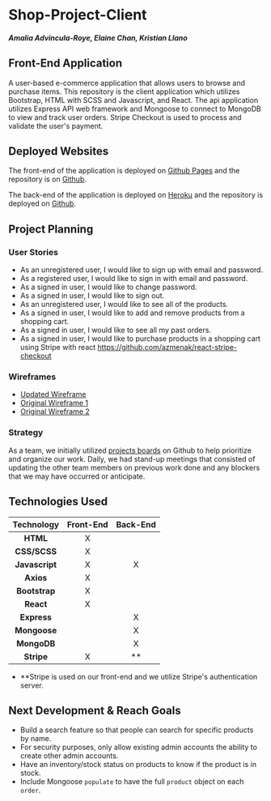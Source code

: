 # Shop-Project-Client
##### Amalia Advincula-Roye, Elaine Chan, Kristian Llano

## Front-End Application
A user-based e-commerce application that allows users to browse and purchase
items. This repository is the client application which utilizes Bootstrap, HTML
with SCSS and Javascript, and React. The api application utilizes Express API
web framework and Mongoose to connect to MongoDB to view and track user orders.
Stripe Checkout is used to process and validate the user's payment.

## Deployed Websites
The front-end of the application is deployed on [Github Pages](https://smolpotats.github.io/shop-client/#/)
and the repository is on [Github](https://github.com/smolpotats/shop-client).

The back-end of the application is deployed on [Heroku](https://sheltered-hollows-93867.herokuapp.com/)
and the repository is deployed on [Github](https://github.com/smolpotats/shop-serverhttps://github.com/smolpotats/shop-server).

## Project Planning
### User Stories
- As an unregistered user, I would like to sign up with email and password.
- As a registered user, I would like to sign in with email and password.
- As a signed in user, I would like to change password.
- As a signed in user, I would like to sign out.
- As an unregistered user, I would like to see all of the products.
- As a signed in user, I would like to add and remove products from a shopping cart.
- As a signed in user, I would like to see all my past orders.
- As a signed in user, I would like to purchase products in a shopping cart using Stripe with react https://github.com/azmenak/react-stripe-checkout

### Wireframes
* [Updated Wireframe](https://imgur.com/WgI8y5t.png)
* [Original Wireframe 1](https://imgur.com/qq6Vy7Q.png)
* [Original Wireframe 2](https://imgur.com/gjGXVAw.png)

### Strategy
As a team, we initially utilized [projects boards](https://github.com/orgs/smolpotats/projects/2) on Github to help prioritize and organize our work. Daily, we had
stand-up meetings that consisted of updating the other team members on previous
work done and any blockers that we may have occurred or anticipate.

## Technologies Used
Technology    | Front-End | Back-End |
:-----------: | :-------: | :------: |
**HTML**      | X         |          |
**CSS/SCSS**  | X         |          |
**Javascript**| X         | X        |
**Axios**     | X         |          |
**Bootstrap** | X         |          |
**React**     | X         |          |
**Express**   |           | X        |
**Mongoose**  |           | X        |
**MongoDB**   |           | X        |
**Stripe**    | X         | **       |

* **Stripe is used on our front-end and we utilize Stripe's authentication server.

## Next Development & Reach Goals
- Build a search feature so that people can search for specific products by name.
- For security purposes, only allow existing admin accounts the ability to
  create other admin accounts.
- Have an inventory/stock status on products to know if the product is in stock.
- Include Mongoose `populate` to have the full `product` object on each `order`.
